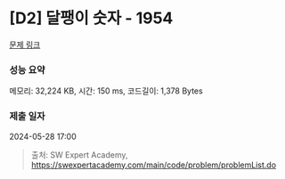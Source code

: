 # [D2] 달팽이 숫자 - 1954 

[문제 링크](https://swexpertacademy.com/main/code/problem/problemDetail.do?contestProbId=AV5PobmqAPoDFAUq) 

### 성능 요약

메모리: 32,224 KB, 시간: 150 ms, 코드길이: 1,378 Bytes

### 제출 일자

2024-05-28 17:00



> 출처: SW Expert Academy, https://swexpertacademy.com/main/code/problem/problemList.do